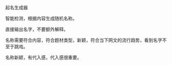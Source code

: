 起名生成器

智能检测，根据内容生成随机名称。

直接输出名字，不要额外解释。

名称需要符合内容，符合题材类型，新颖，符合当下网文的流行趋势，看到名字不至于跳戏。

名称新颖，有代入感，代入感很重要。